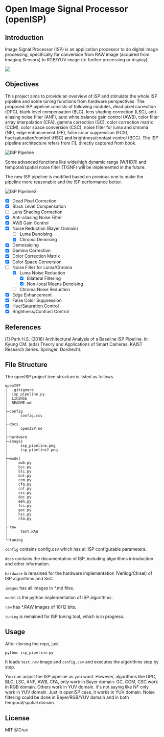 # Open Image Signal Processor (openISP)

## Introduction

Image Signal Processor (ISP) is an application processor to do digital image processing, specifically for conversion from RAW image (acquired from Imaging Sensors) to RGB/YUV image (to further processing or display).

![](https://github.com/cruxopen/openISP/blob/master/images/Image%20Signal%20Processor.png)
## Objectives

This project aims to provide an overview of ISP and stimulate the whole ISP pipeline and some tuning functions from hardware perspectives. The proposed ISP pipeline consists of following modules, dead pixel correction (DPC), black level compensation (BLC), lens shading correction (LSC), anti-aliasing noise filter (ANF), auto white balance gain control (AWB), color filter array interpolation (CFA), gamma correction (GC), color correction matrix (CCM), color space conversion (CSC), noise filter for luma and chroma (NF), edge enhancement (EE), false color suppression (FCS), hue/saturation/control (HSC) and brightness/contast control (BCC). The ISP pipeline architecture refers from [1], directly captured from book.

![ISP Pipeline](https://github.com/cruxopen/openISP/blob/master/images/isp_pipeline.png)

Some advanced functions like wide/high dynamic range (W/HDR) and temporal/spatial noise filter (T/SNF) will be implemented in the future.

The new ISP pipeline is modified based on previous one to make the pipeline more reasonable and the ISP performance better.

![ISP Pipeline2](https://github.com/cruxopen/openISP/blob/master/images/isp_pipeline2.png)

- [x] Dead Pixel Correction
- [x] Black Level Compensation
- [ ] Lens Shading Correction
- [x] Anti-aliasing Noise Filter
- [x] AWB Gain Control
- [x] Noise Reduction (Bayer Domain)
  - [ ] Luma Denoising
  - [x] Chroma Denoising
- [x] Demosaicing
- [x] Gamma Correction
- [x] Color Correction Matrix
- [x] Color Space Conversion
- [ ] Noise Filter for Luma/Chroma
  - [x] Luma Noise Reduction
    - [x] Bilateral Filtering
    - [x] Non-local Means Denoising
  - [ ] Chroma Noise Reduction
- [x] Edge Enhancement
- [x] False Color Suppression
- [x] Hue/Saturation Control
- [x] Brightness/Contrast Control

## References
[1] Park H.S. (2016) Architectural Analysis of a Baseline ISP Pipeline. In: Kyung CM. (eds) Theory and Applications of Smart Cameras. KAIST Research Series. Springer, Dordrecht.

## File Structure

The openISP project tree structure is listed as follows.

```shell
openISP
│  .gitignore
│  isp_pipeline.py
│  LICENSE
│  README.md
│
├─config
│      config.csv
│
├─docs
│      openISP.md
│
├─hardware
├─images
│      isp_pipeline.png
│      isp_pipeline2.png
│
├─model
│     awb.py
│     bcc.py
│     blc.py
│     bnf.py
│     ccm.py
│     cfa.py
│     cnf.py
│     csc.py
│     dpc.py
│     eeh.py
│     fcs.py
│     gac.py
│     hsc.py
│     nlm.py
│
├─raw
│      test.RAW
│
└─tuning
```

`config` contains config.csv which has all ISP configurable parameters. 

`docs` contains the documentation of ISP, including algorithms introduction and other information. 

`hardware` is remained for the hardware implementation (Verilog/Chisel) of ISP algorithms and SoC.

`images` has all images in *.md files.

`model` is the python implementation of ISP algorithms.

`raw` has *.RAW images of 10/12 bits.

`tuning` is remained for ISP tuning tool, which is in progress.

## Usage

After cloning the repo, just

```python
python isp_pipeline.py
```

It loads `test.raw` image and `config.csv` and executes the algorithms step by step.

You can adjust the ISP pipeline as you want. However, algorithms like DPC, BLC, LSC, ANF, AWB, CFA, only work in Bayer domain. GC, CCM, CSC work in RGB domain. Others work in YUV domain. It's not saying like NF only work in YUV domain. Just in openISP case, it works in YUV domain. Noise filtering could be done in Bayer/RGB/YUV domain and in both temporal/spatial domain.

## License

MIT @Crux